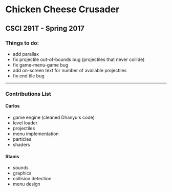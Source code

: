 # Chicken Cheese Crusader
## CSCI 291T - Spring 2017

### Things to do:
- add parallax
- fix projectile out-of-bounds bug (projectiles that never collide)
- fix game-menu-game bug
- add on-screen text for number of available projectiles
- fix end tile bug

***

### Contributions List
#### Carlos
- game engine (cleaned Dhanyu's code)
- level loader
- projectiles
- menu implementation
- particles
- shaders
#### Stanis
- sounds
- graphics
- collision detection
- menu design
